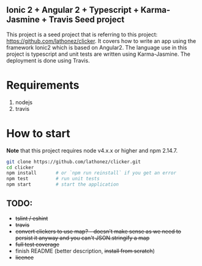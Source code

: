 ## Ionic 2 + Angular 2 + Typescript + Karma-Jasmine + Travis Seed project
This project is a seed project that is referring to this project: https://github.com/lathonez/clicker.
It covers how to write an app using the framework Ionic2 which is based on Angular2. The language use in this project is typescript and unit tests are written using Karma-Jasmine. The deployment is done using Travis.

# Requirements
1. nodejs
2. travis

# How to start

**Note** that this project requires node v4.x.x or higher and npm 2.14.7.

```bash
git clone https://github.com/lathonez/clicker.git
cd clicker
npm install       # or `npm run reinstall` if you get an error
npm test          # run unit tests
npm start         # start the application
```

## TODO:
* ~~tslint / eshint~~
* ~~travis~~
* ~~convert clickers to use map? - doesn't make sense as we need to persist it anyway and you can't JSON.stringify a map~~
* ~~full test coverage~~
* finish README (better description, ~~install from scratch~~)
* ~~licence~~
